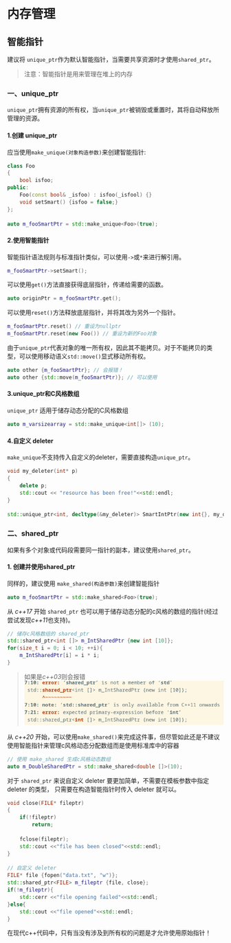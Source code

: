 # 内存管理

## 智能指针
建议将 `unique_ptr`作为默认智能指针，当需要共享资源时才使用`shared_ptr`。
> 注意：智能指针是用来管理在堆上的内存
### 一、unique_ptr
`unique_ptr`拥有资源的所有权，当`unique_ptr`被销毁或重置时，其将自动释放所管理的资源。
#### 1.创建 unique_ptr
应当使用`make_unique(对象构造参数)`来创建智能指针:
```cpp
class Foo
{   
    bool isfoo;
public:
    Foo(const bool& _isfoo) : isfoo(_isfool) {}
    void setSmart() {isfoo = false;}
};

auto m_fooSmartPtr = std::make_unique<Foo>(true);
```
#### 2.使用智能指针
智能指针语法规则与标准指针类似，可以使用`->`或`*`来进行解引用。
```cpp
m_fooSmartPtr->setSmart();
```
可以使用`get()`方法直接获得底层指针，传递给需要的函数。
```cpp
auto originPtr = m_fooSmartPtr.get();
```
可以使用`reset()`方法释放底层指针，并将其改为另外一个指针。
```cpp
m_fooSmartPtr.reset() // 重设为nullptr
m_fooSmartPtr.reset(new Foo()) // 重设为新的Foo对象
```
由于`unique_ptr`代表对象的唯一所有权，因此其不能拷贝。对于不能拷贝的类型，可以使用移动语义`std::move()`显式移动所有权。
```cpp
auto other {m_fooSmartPtr}; // 会报错！
auto other {std::move(m_fooSmartPtr)}; // 可以使用
```

#### 3.unique_ptr和C风格数组
`unique_ptr` 适用于储存动态分配的C风格数组
```cpp
auto m_varsizearray = std::make_unique<int[]> (10);
```

#### 4.自定义 deleter
`make_unique`不支持传入自定义的deleter，需要直接构造`unique_ptr`。
```cpp
void my_deleter(int* p)
{
    delete p;
    std::cout << "resource has been free!"<<std::endl; 
}

std::unique_ptr<int, decltype(&my_deleter)> SmartIntPtr(new int{}, my_deleter);
```

### 二、shared_ptr
如果有多个对象或代码段需要同一指针的副本，建议使用`shared_ptr`。
#### 1. 创建并使用shared_ptr
同样的，建议使用 `make_shared(构造参数)`来创建智能指针
```cpp
auto m_fooSmartPtr = std::make_shared<Foo>(true);
```
从 *c++17* 开始 `shared_ptr` 也可以用于储存动态分配的c风格的数组的指针(经过尝试发现*c++11*也支持)。
```cpp
// 储存c风格数组的 shared_ptr
std::shared_ptr<int []> m_IntSharedPtr {new int [10]};
for(size_t i = 0; i < 10; ++i){
    m_IntSharedPtr[i] = i * i;
}
```
> 如果是*c++03*则会报错
![sharedptr error](./sharedptrerror1.png)

从 *c++20* 开始，可以使用`make_shared()`来完成这件事，但尽管如此还是不建议使用智能指针来管理c风格动态分配数组而是使用标准库中的容器
```cpp
// 使用 make_shared 生成c风格动态数组
auto m_DoubleSharedPtr = std::make_shared<double []>(10);
```

对于 `shared_ptr` 来说自定义 deleter 要更加简单，不需要在模板参数中指定 deleter 的类型， 只需要在构造智能指针时传入 deleter 就可以。
``` c++
void close(FILE* fileptr)
{
    if(!fileptr)
        return;
    
    fclose(fileptr);
    std::cout <<"file has been closed"<<std::endl;
}

// 自定义 deleter
FILE* file {fopen("data.txt", "w")};
std::shared_ptr<FILE> m_fileptr {file, close};
if(!m_fileptr){
    std::cerr <<"file opening failed"<<std::endl;
}else{
    std::cout <<"file opened"<<std::endl;
}

```

在现代c++代码中，只有当没有涉及到所有权的问题是才允许使用原始指针！